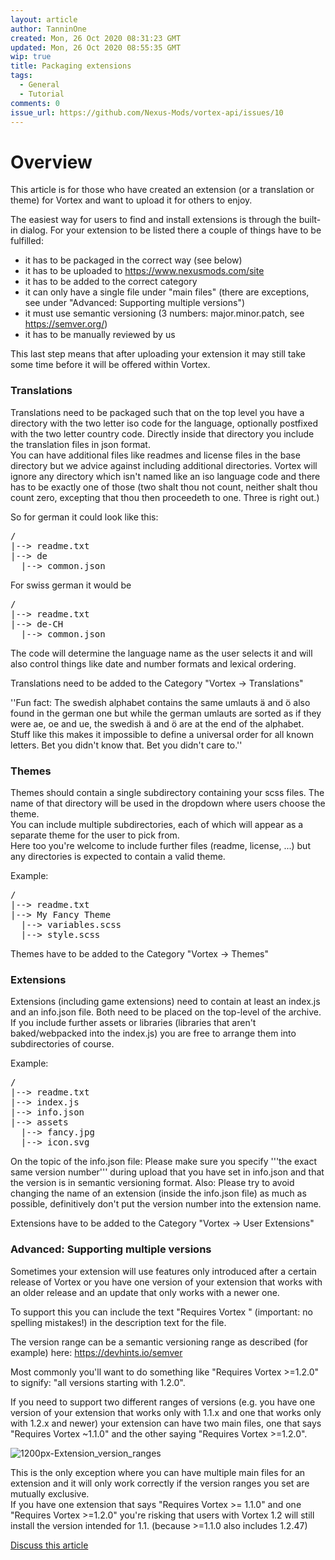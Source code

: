 ```yaml
---
layout: article
author: TanninOne
created: Mon, 26 Oct 2020 08:31:23 GMT
updated: Mon, 26 Oct 2020 08:55:35 GMT
wip: true
title: Packaging extensions
tags:
  - General
  - Tutorial
comments: 0
issue_url: https://github.com/Nexus-Mods/vortex-api/issues/10
---
```

# Overview

This article is for those who have created an extension (or a translation or theme) for Vortex and want to upload it for others to enjoy.

The easiest way for users to find and install extensions is through the built-in dialog. For your extension to be listed there a couple of things have to be fulfilled:

- it has to be packaged in the correct way (see below) 
- it has to be uploaded to https://www.nexusmods.com/site
- it has to be added to the correct category 
- it can only have a single file under "main files" (there are exceptions, see under "Advanced: Supporting multiple versions") 
- it must use semantic versioning (3 numbers:&nbsp;major.minor.patch, see https://semver.org/)
- it has to be manually reviewed by us 

This last step means that after uploading your extension it may still take some time before it will be offered within Vortex.

### Translations

Translations need to be packaged such that on the top level you have a directory with the two letter iso code for the language, optionally postfixed with the two letter country code. Directly inside that directory you include the translation files in json format.<br/> You can have additional files like readmes and license files in the base directory but we advice against including additional directories. Vortex will ignore any directory which isn't named like an iso language code and there has to be exactly one of those (two shalt thou not count, neither shalt thou count zero, excepting that thou then proceedeth to one. Three is right out.)

So for german it could&nbsp;look like this:
<pre>/
|--> readme.txt
|--> de
  |--> common.json
</pre>

For swiss german it would be
<pre>/
|--> readme.txt
|--> de-CH
  |--> common.json
</pre>


The code will determine the language name as the user selects it and will also control things like date and number formats and lexical ordering.

Translations need to be added to the Category "Vortex -> Translations"

''Fun fact: The swedish alphabet contains the same umlauts ä and ö also found in the german one but while the german umlauts&nbsp;are&nbsp;sorted&nbsp;as if they were&nbsp;ae, oe and ue, the swedish ä and ö&nbsp;are at the end of the alphabet. Stuff like this makes it impossible to define a universal order&nbsp;for all known letters. Bet you didn't know that. Bet you didn't care to.''

### Themes

Themes should contain a single subdirectory containing your scss files. The name of that directory will be used in the dropdown where users choose the theme.<br/> You can include multiple subdirectories, each of which will appear as a separate theme for the user to pick from.<br/> Here too you're welcome to include further files (readme, license, ...) but any directories is expected to contain a valid theme.

Example:
<pre>/
|--> readme.txt
|--> My Fancy Theme
  |--> variables.scss
  |--> style.scss</pre>

Themes have to be added to the Category "Vortex -> Themes"

### Extensions

Extensions (including game extensions) need to contain at least an index.js and an info.json file. Both need&nbsp;to be placed on the top-level of the archive. If you include further assets or libraries (libraries that aren't baked/webpacked into the index.js) you are free to arrange them into subdirectories of course.

Example:
<pre>/
|--> readme.txt
|--> index.js
|--> info.json
|--> assets
  |--> fancy.jpg
  |--> icon.svg
</pre>

On the topic of the info.json file: Please make sure you specify '''the exact same version number''' during upload that you have set in info.json and that the version is in semantic versioning format.
Also: Please try to avoid changing the name of an extension (inside the info.json file) as much as possible, definitively don't put the version number into the extension name.

Extensions have to be added to the Category "Vortex -> User Extensions"

### Advanced: Supporting multiple versions

Sometimes your extension will use features only introduced after a certain release of Vortex or you have one version of your extension that works with an older release and an update that only works with a newer one.

To support this you can include the text "Requires Vortex <version range>" (important: no spelling mistakes!) in the description text for the file.

 The version range can be a semantic versioning range as described (for example) here: https://devhints.io/semver

Most commonly you'll want to do something like "Requires Vortex >=1.2.0" to signify: "all versions starting with 1.2.0".

If you need to support two different ranges of versions (e.g. you have one version of your extension that works only with 1.1.x and one that works only with 1.2.x and newer) your extension can have two main files, one that says "Requires Vortex ~1.1.0" and the other saying "Requires Vortex >=1.2.0".

![1200px-Extension_version_ranges](https://user-images.githubusercontent.com/8525754/97150102-ed987d80-176d-11eb-9b80-06b8c62226cf.png)

This is the only exception where you can have multiple main files for an extension and it will only work correctly if the version ranges you set are mutually exclusive.<br/> If you have one extension that says "Requires Vortex >= 1.1.0" and one "Requires Vortex >=1.2.0" you're risking that users with Vortex 1.2 will still install the version intended for 1.1. (because >=1.1.0 also includes 1.2.47)


[Discuss this article](https://github.com/Nexus-Mods/vortex-api/issues/10)